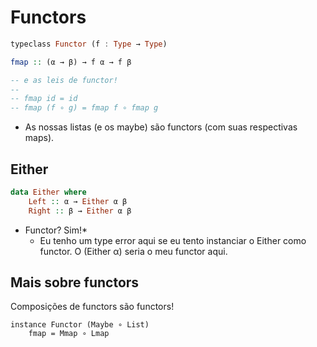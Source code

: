 # Functors

```haskell
typeclass Functor (f : Type → Type)

fmap :: (α → β) → f α → f β

-- e as leis de functor!
-- 
-- fmap id = id
-- fmap (f ∘ g) = fmap f ∘ fmap g
```

- As nossas listas (e os maybe) são functors (com suas respectivas maps).

## Either

```haskell
data Either where
    Left :: α → Either α β
    Right :: β → Either α β
```

- Functor? Sim!\*
    - Eu tenho um type error aqui se eu tento instanciar o Either como functor. O (Either α) seria o meu functor aqui.

## Mais sobre functors

Composições de functors são functors!

```
instance Functor (Maybe ∘ List)
    fmap = Mmap ∘ Lmap
```
